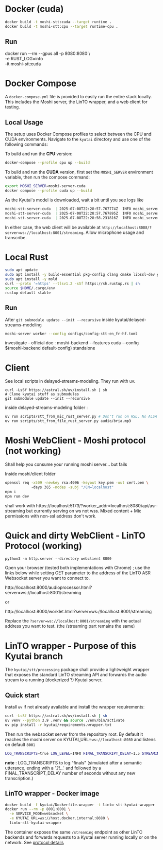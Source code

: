 # Docker (cuda)

```bash
docker build -t moshi-stt:cuda --target runtime .
docker build -t moshi-stt:cpu --target runtime-cpu .
```

## Run
docker run --rm --gpus all -p 8080:8080 \                                                              
           -e RUST_LOG=info              \
           -it moshi-stt:cuda

# Docker Compose

A `docker-compose.yml` file is provided to easily run the entire stack locally. This includes the Moshi server, the LinTO wrapper, and a web client for testing.

## Local Usage

The setup uses Docker Compose profiles to select between the CPU and CUDA environments. Navigate to the `kyutai` directory and use one of the following commands:

To build and run the **CPU** version:
```bash
docker-compose --profile cpu up --build
```

To build and run the **CUDA** version, first set the `MOSHI_SERVER` environment variable, then run the compose command:
```bash
export MOSHI_SERVER=moshi-server-cuda
docker compose --profile cuda up --build
```

As the Kyutai's model is downloaded, wait a bit until you see logs like 

```bash
moshi-stt-server-cuda  | 2025-07-08T22:28:57.767774Z  INFO moshi_server: /root/.cargo/registry/src/index.crates.io-1949cf8c6b5b557f/moshi-server-0.6.3/src/main.rs:529: listening on http://0.0.0.0:8080
moshi-stt-server-cuda  | 2025-07-08T22:28:57.767895Z  INFO moshi_server::batched_asr: /root/.cargo/registry/src/index.crates.io-1949cf8c6b5b557f/moshi-server-0.6.3/src/batched_asr.rs:226: warming-up the asr
moshi-stt-server-cuda  | 2025-07-08T22:28:58.231816Z  INFO moshi_server::batched_asr: /root/.cargo/registry/src/index.crates.io-1949cf8c6b5b557f/moshi-server-0.6.3/src/batched_asr.rs:228: starting asr loop 64
```

In either case, the web client will be available at `http://localhost:8088/?server=ws://localhost:8001/streaming`. Allow microphone usage and transcribe.

# Local Rust

```bash
sudo apt update
sudo apt install -y build-essential pkg-config clang cmake libssl-dev git curl wget    
sudo apt install -y mold
curl --proto '=https' --tlsv1.2 -sSf https://sh.rustup.rs | sh
source $HOME/.cargo/env
rustup default stable
```

## Run 

After `git submodule update --init --recursive` inside kyutai/delayed-streams-modeling
```bash
moshi-server worker --config configs/config-stt-en_fr-hf.toml
```

investigate - official doc : moshi-backend --features cuda --config $(moshi-backend default-config) standalone


# Client

See local scripts in delayed-streams-modeling. They run with uv.

```
curl -LsSf https://astral.sh/uv/install.sh | sh
# Clone kyutai stuff as submodules
git submodule update --init --recursive
```
inside delayed-streams-modeling folder :
```bash
uv run scripts/stt_from_mic_rust_server.py # Don't run on WSL. No ALSA for pyaudio
uv run scripts/stt_from_file_rust_server.py audio/bria.mp3
```

# Moshi WebClient - Moshi protocol (not working)

Shall help you consume your running moshi server... but fails

Inside moshi/client folder
```bash
openssl req -x509 -newkey rsa:4096 -keyout key.pem -out cert.pem \                                                                                                                                                       
            -days 365 -nodes -subj "/CN=localhost"
npm i
npm run dev
```
shall work with https://localhost:5173/?worker_addr=localhost:8080/api/asr-streaming but currently serving on ws not wss. Mixed content + Mic permissions with non-ssl address don't work.

# Quick and dirty WebClient - LinTO Protocol (working)
```
python3 -m http.server --directory webclient 8000
```

Open your browser (tested both implementations with Chrome) ; use the links below while setting GET parameter to the address of the LinTO ASR Websocket server you want to connect to.

http://localhost:8000/audioprocessor.html?server=ws://localhost:8001/streaming

or

http://localhost:8000/worklet.html?server=ws://localhost:8001/streaming

Replace the `?server=ws://localhost:8001/streaming` with the actual address you want to test. (the /streaming part remains the same)

# LinTO wrapper - Purpose of this Kyutai branch

The `kyutai/stt/processing` package shall provide a lightweight wrapper that exposes the
standard LinTO streaming API and forwards the audio stream to a running (dockerized ?) Kyutai
server.

## Quick start

Install `uv` if not already available and install the wrapper requirements:

```bash
curl -LsSf https://astral.sh/uv/install.sh | sh
uv venv --python 3.9 .venv && source .venv/bin/activate  
uv pip install -r kyutai/requirements.wrapper.txt  
```

Then run the websocket server from the repository root. By default it reaches the moshi server on KYUTAI_URL=`ws://localhost:8080` and listens on default `8001`

```bash
LOG_TRANSCRIPTS=true LOG_LEVEL=INFO FINAL_TRANSCRIPT_DELAY=1.5 STREAMING_PORT=8002 PYTHONPATH=kyutai KYUTAI_URL=ws://localhost:8080 uv run python websocket/websocketserver.py
```

__note__ :  LOG_TRANSCRIPTS to log "finals" (simulated after a semantic utterance, ending with a '.?!...' and followed by a FINAL_TRANSCRIPT_DELAY number of seconds without any new transcription.)

## LinTO wrapper - Docker image

```bash
docker build -f kyutai/Dockerfile.wrapper -t linto-stt-kyutai-wrapper .
docker run --rm -p 8001:8001 \
  -e SERVICE_MODE=websocket \
  -e KYUTAI_URL=ws://host.docker.internal:8080 \
  linto-stt-kyutai-wrapper
```

The container exposes the same `/streaming` endpoint as other LinTO backends and
forwards requests to a Kyutai server running locally or on the network. See [protocol details](PROTOCOL.md)
